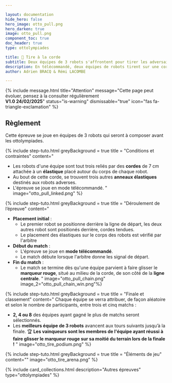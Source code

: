 ```yaml
---

layout: documentation
hide_hero: false
hero_image: otto_pull.png
hero_darken: true
image: otto_pull.png
component_toc: true
doc_header: true
type: ottolympiades

title: 💪 Tire à la corde
subtitle: Deux équipes de 3 robots s'affrontent pour tirer les adversaires de leur côté !
description: En télécommandé, deux équipes de robots tirent sur une corde pour faire passer le marqueur rouge de leur côté de la ligne.
author: Adrien BRACQ & Rémi LACOMBE

---
```


{% include message.html title="Attention" message="Cette page peut évoluer, pensez à la consulter régulièrement  
**V1.0 24/02/2025**" status="is-warning" dismissable="true" icon="fas fa-triangle-exclamation" %}

## Règlement

Cette épreuve se joue en équipes de 3 robots qui seront à composer avant les ottolympiades.

{% include step-tuto.html
greyBackground = true
title = "Conditions et contraintes"
content="
- Les robots d'une équipe sont tout trois reliés par des **cordes** de 7 cm attachée à un **élastique** placé autour du corps de chaque robot.
- Au bout de cette corde, se trouvent trois autres **anneaux élastiques** destinés aux robots adverses.
- L'épreuve se joue en mode télécommandé.
  "
  image="otto_pull_linked.png" %}

{% include step-tuto.html
greyBackground = true
title = "Déroulement de l’épreuve"
content="
- **Placement initial** :
  - Le premier robot se positionne derrière la ligne de départ, les deux autres robot sont positionés derrière, cordes tendues.
  - Le placement des élastiques sur le corps des robots est vérifié par l'arbitre
- **Début du match** :
  - L'épreuve se joue en **mode télécommandé**.
  - Le match débute lorsque l'arbitre donne les signal de départ.
- **Fin du match** :
  - Le match se termine dès qu'une équipe parvient à faire glisser le **marqueur rouge**, situé au milieu de la corde, de son côté de la **ligne centrale**.
    "
    image="otto_pull_chain.png" 
    image_2="otto_pull_chain_win.png"%}

{% include step-tuto.html
greyBackground = true
title = "Finale et classement"
content="
Chaque équipe se verra attribuer, de façon aléatoire et selon le nombre de participants, entre trois et cinq matchs : 
- **2, 4 ou 8** des équipes ayant gagné le plus de matchs seront sélectionnés.
- Les **meilleurs équipe de 3 robots** avancent aux tours suivants jusqu’à la finale.
  🏆 **Les vainqueurs sont les membres de l'équipe ayant réussi à faire glisser le marqueur rouge sur sa moitié du terrain lors de la finale !** " image="otto_tire_podium.png" %}

{% include step-tuto.html
greyBackground = true
title = "Éléments de jeu"
content=""
image="otto_tire_arena.png" %}

{%
include card_collections.html
description="Autres épreuves"
type="ottolympiades"
%}

